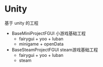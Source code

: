 # Unity

基于 unity 的工程

- BaseMiniProjectFGUI 小游戏基础工程
  - fairygui + yoo + luban
  - minigame + openData
- BaseSteamProjectFGUI steam游戏基础工程
  - fairygui + yoo + luban
  - steam

